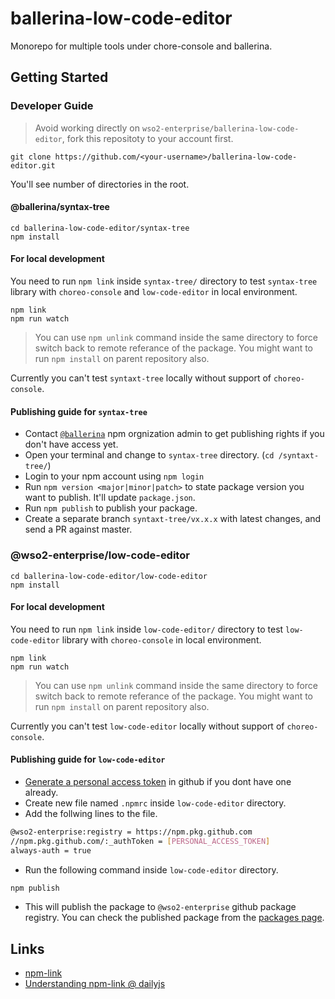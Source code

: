 # ballerina-low-code-editor

Monorepo for multiple tools under chore-console and ballerina.

## Getting Started 

### Developer Guide

> Avoid working directly on `wso2-enterprise/ballerina-low-code-editor`, fork this repositoty to your account first.

```
git clone https://github.com/<your-username>/ballerina-low-code-editor.git
```

You'll see number of directories in the root.

#### @ballerina/syntax-tree

```
cd ballerina-low-code-editor/syntax-tree
npm install
```

#### For local development

You need to run `npm link` inside `syntax-tree/` directory to test `syntax-tree` library with `choreo-console` and `low-code-editor` in local environment.

```
npm link
npm run watch
```

> You can use `npm unlink` command inside the same directory to force switch back to remote referance of the package. You might want to run `npm install` on parent repository also.

Currently you can't test `syntaxt-tree` locally without support of `choreo-console`.

#### Publishing guide for `syntax-tree`

- Contact [`@ballerina`](https://www.npmjs.com/org/ballerina) npm orgnization admin to get publishing rights if you don't have access yet.
- Open your terminal and change to `syntax-tree` directory. (`cd /syntaxt-tree/`)
- Login to your npm account using `npm login`
- Run `npm version <major|minor|patch>` to state package version you want to publish. It'll update `package.json`.
- Run `npm publish` to publish your package.
- Create a separate branch `syntaxt-tree/vx.x.x` with latest changes, and send a PR against master.

### @wso2-enterprise/low-code-editor

```
cd ballerina-low-code-editor/low-code-editor
npm install
```

#### For local development

You need to run `npm link` inside `low-code-editor/` directory to test `low-code-editor` library with `choreo-console` in local environment.

```
npm link
npm run watch
```

> You can use `npm unlink` command inside the same directory to force switch back to remote referance of the package. You might want to run `npm install` on parent repository also.

Currently you can't test `low-code-editor` locally without support of `choreo-console`.

#### Publishing guide for `low-code-editor`

- [Generate a personal access token](https://docs.github.com/en/github/authenticating-to-github/keeping-your-account-and-data-secure/creating-a-personal-access-token)  in github if you dont have one already.
- Create new file named `.npmrc` inside `low-code-editor` directory.
- Add the follwing lines to the file.

```bash
@wso2-enterprise:registry = https://npm.pkg.github.com
//npm.pkg.github.com/:_authToken = [PERSONAL_ACCESS_TOKEN]
always-auth = true
```
- Run the following command inside `low-code-editor` directory.
```bash
npm publish
```
- This will publish the package to `@wso2-enterprise` github package registry. You can check the published package from the [packages page](https://github.com/wso2-enterprise/ballerina-low-code-editor/packages).

## Links

- [npm-link](https://docs.npmjs.com/cli/v7/commands/npm-link)
- [Understanding npm-link @ dailyjs](https://medium.com/dailyjs/how-to-use-npm-link-7375b6219557)
